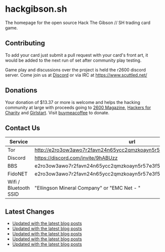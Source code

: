 # hackgibson.sh
The homepage for the open source Hack The Gibson // SH trading card game.


## Contributing

To add your card just submit a pull request with your card's front art, it would be added to the next run of set after community play testing.

Game play and discussions over the project is held the r2600 discord server. Come join us at [Discord](https://discord.com/invite/9hABUzz) or via IRC at https://www.scuttled.net/


## Donations

Your donation of $13.37 or more is welcome and helps the hacking community at large with proceeds going to [2600 Magazine](https://2600.com/), [Hackers for Charity](https://hackersforcharity.org) and [Girlstart](https://girlstart.org).  Visit [buymeacoffee](https://www.buymeacoffee.com/hackgibson.sh) to donate.


## Contact Us

Service | url
-|-
Tor | http://e2ro3ow3awo7r2favn24n65ycc2qmzkoayn5r57e3f56nvjwdcgg32ad.onion
Discord | https://discord.com/invite/9hABUzz
BBS | e2ro3ow3awo7r2favn24n65ycc2qmzkoayn5r57e3f56nvjwdcgg32ad.onion:23
FidoNET | e2ro3ow3awo7r2favn24n65ycc2qmzkoayn5r57e3f56nvjwdcgg32ad.onion:24554
Wifi / Bluetooth SSID | "Ellingson Mineral Company" or "EMC Net - <fidonet address>"

## Latest Changes
<!-- BLOG-POST-LIST:START -->
- [Updated with the latest blog posts](https://github.com/DFW2600/hackgibson.sh/commit/f4965e7b294415ebb3be7aa8106cc5826d12a316)
- [Updated with the latest blog posts](https://github.com/DFW2600/hackgibson.sh/commit/9b0b9f62a6d291cdcbc7f57b8f254fb076d6f82c)
- [Updated with the latest blog posts](https://github.com/DFW2600/hackgibson.sh/commit/5f3b407727fb94fb4061687fb49ada58c28e1703)
- [Updated with the latest blog posts](https://github.com/DFW2600/hackgibson.sh/commit/01b632fec35c7f2e6a63f4db78faa8d764ba5cf0)
- [Updated with the latest blog posts](https://github.com/DFW2600/hackgibson.sh/commit/c102ca4471cd5ada710fce75b03d36586e75a010)
<!-- BLOG-POST-LIST:END -->
